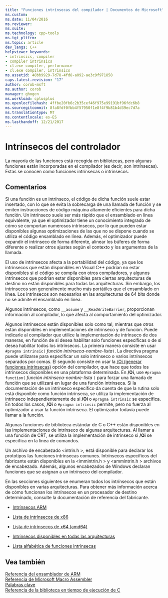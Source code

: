 ```yaml
---
title: "Funciones intrínsecas del compilador | Documentos de Microsoft"
ms.custom: 
ms.date: 11/04/2016
ms.reviewer: 
ms.suite: 
ms.technology: cpp-tools
ms.tgt_pltfrm: 
ms.topic: article
dev_langs: C++
helpviewer_keywords:
- intrinsics, compiler
- compiler intrinsics
- cl.exe compiler, performance
- cl.exe compiler, intrinsics
ms.assetid: 48bb9929-7d78-4fd8-a092-ae3c9f971858
caps.latest.revision: "17"
author: corob-msft
ms.author: corob
manager: ghogen
ms.workload: cplusplus
ms.openlocfilehash: 4ffbe20fb6c2b35cef46f975e99191bf96fdc6b8
ms.sourcegitcommit: 8fa8fdf0fbb4f57950f1e8f4f9b81b4d39ec7d7a
ms.translationtype: MT
ms.contentlocale: es-ES
ms.lasthandoff: 12/21/2017
---
```

# <a name="compiler-intrinsics"></a>Intrínsecos del controlador
La mayoría de las funciones está recogida en bibliotecas, pero algunas funciones están incorporadas en el compilador (es decir, son intrínsecas). Estas se conocen como funciones intrínsecas o intrínsecos.  
  
## <a name="remarks"></a>Comentarios  
 Si una función es un intrínseco, el código de dicha función suele estar insertado, con lo que se evita la sobrecarga de una llamada de función y se emiten instrucciones de código máquina altamente eficientes para dicha función. Un intrínseco suele ser más rápido que el ensamblado en línea equivalente, ya que el optimizador tiene un conocimiento integrado de cómo se comportan numerosos intrínsecos, por lo que pueden estar disponibles algunas optimizaciones de las que no se dispone cuando se utiliza el código ensamblado en línea. Además, el optimizador puede expandir el intrínseco de forma diferente, alinear los búferes de forma diferente o realizar otros ajustes según el contexto y los argumentos de la llamada.  
  
 El uso de intrínsecos afecta a la portabilidad del código, ya que los intrínsecos que están disponibles en Visual C++ podrían no estar disponibles si el código se compila con otros compiladores, y algunos intrínsecos que podrían estar disponibles para ciertas arquitecturas de destino no están disponibles para todas las arquitecturas. Sin embargo, los intrínsecos son generalmente mucho más portátiles que el ensamblado en línea. Los intrínsecos son necesarios en las arquitecturas de 64 bits donde no se admite el ensamblado en línea.  
  
 Algunos intrínsecos, como `__assume` y `__ReadWriteBarrier`, proporcionan información al compilador, lo que afecta al comportamiento del optimizador.  
  
 Algunos intrínsecos están disponibles solo como tal, mientras que otros están disponibles en implementaciones de intrínseco y de función. Puede indicarle al compilador que utilice la implementación de intrínseco de dos maneras, en función de si desea habilitar solo funciones específicas o de si desea habilitar todos los intrínsecos. La primera manera consiste en usar `#pragma intrinsic(` *función intrínseca-nombre-lista*`)`. La directiva pragma puede utilizarse para especificar un solo intrínseco o varios intrínsecos separados por comas. El segundo consiste en usar la [/Oi (generar funciones intrínsecas)](../build/reference/oi-generate-intrinsic-functions.md) opción del compilador, que hace que todos los intrínsecos disponibles en una plataforma determinada. En **/Oi**, use `#pragma function(` *función intrínseca-nombre-lista* `)` para forzar una llamada de función que se utilizará en lugar de una función intrínseca. Si la documentación de un intrínseco específico da cuenta de que la rutina solo está disponible como función intrínseca, se utiliza la implementación de intrínseco independientemente de si **/Oi** o `#pragma intrinsic` se especifica. En todos los casos, **/Oi** o `#pragma intrinsic` permite, pero no fuerza al optimizador a usar la función intrínseca. El optimizador todavía puede llamar a la función.  
  
 Algunas funciones de biblioteca estándar de C o C++ están disponibles en las implementaciones de intrínseco de algunas arquitecturas. Al llamar a una función de CRT, se utiliza la implementación de intrínseco si **/Oi** se especifica en la línea de comandos.  
  
 Un archivo de encabezado \<intrin.h >, está disponible para declarar los prototipos las funciones intrínsecas comunes. Intrínsecos específicos del fabricante están disponibles en la \<immintrin.h > y \<ammintrin.h > archivos de encabezado. Además, algunos encabezados de Windows declaran funciones que se asignan a un intrínseco del compilador.  
  
 En las secciones siguientes se enumeran todos los intrínsecos que están disponibles en varias arquitecturas. Para obtener más información acerca de cómo funcionan los intrínsecos en un procesador de destino determinado, consulte la documentación de referencia del fabricante.  
  
-   [Intrínsecos ARM](../intrinsics/arm-intrinsics.md)  
  
-   [Lista de intrínsecos de x86](../intrinsics/x86-intrinsics-list.md)  
  
-   [Lista de intrínsecos de x64 (amd64)](../intrinsics/x64-amd64-intrinsics-list.md)  
  
-   [Intrínsecos disponibles en todas las arquitecturas](../intrinsics/intrinsics-available-on-all-architectures.md)  
  
-   [Lista alfabética de funciones intrínsecas](../intrinsics/alphabetical-listing-of-intrinsic-functions.md)  
  
## <a name="see-also"></a>Vea también  
 [Referencia del ensamblador de ARM](../assembler/arm/arm-assembler-reference.md)   
 [Referencia de Microsoft Macro Assembler](../assembler/masm/microsoft-macro-assembler-reference.md)   
 [Palabras clave](../cpp/keywords-cpp.md)   
 [Referencia de la biblioteca en tiempo de ejecución de C](../c-runtime-library/c-run-time-library-reference.md)